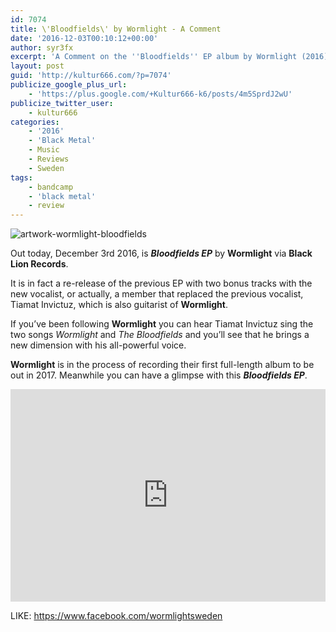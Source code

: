 ```yaml
---
id: 7074
title: \'Bloodfields\' by Wormlight - A Comment
date: '2016-12-03T00:10:12+00:00'
author: syr3fx
excerpt: 'A Comment on the ''Bloodfields'' EP album by Wormlight (2016).'
layout: post
guid: 'http://kultur666.com/?p=7074'
publicize_google_plus_url:
    - 'https://plus.google.com/+Kultur666-k6/posts/4m5SprdJ2wU'
publicize_twitter_user:
    - kultur666
categories:
    - '2016'
    - 'Black Metal'
    - Music
    - Reviews
    - Sweden
tags:
    - bandcamp
    - 'black metal'
    - review
---
```


![artwork-wormlight-bloodfields](http://localhost:8080/wp-content/uploads/2016/11/artwork-wormlight-bloodfields.jpg)

Out today, December 3rd 2016, is ***Bloodfields EP*** by **Wormlight** via **Black Lion Records**.

It is in fact a re-release of the previous EP with two bonus tracks with the new vocalist, or actually, a member that replaced the previous vocalist, Tiamat Invictuz, which is also guitarist of **Wormlight**.

If you’ve been following **Wormlight** you can hear Tiamat Invictuz sing the two songs *Wormlight* and *The Bloodfields* and you’ll see that he brings a new dimension with his all-powerful voice.

**Wormlight** is in the process of recording their first full-length album to be out in 2017. Meanwhile you can have a glimpse with this ***Bloodfields EP***.

<iframe style="border: 0; width: 100%; height: 340px;" src="https://bandcamp.com/EmbeddedPlayer/album=3725297283/size=large/bgcol=333333/linkcol=e99708/tracklist=false/transparent=true/" seamless></iframe>

LIKE: <https://www.facebook.com/wormlightsweden>